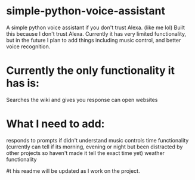 # simple-python-voice-assistant
A simple python voice assistant if you don't trust Alexa. (like me lol)
Built this because I don't trust Alexa. Currently it has very limited functionality, but in the future I plan to add things including music control, and better voice recognition. 
# Currently the only functionality it has is: 
Searches the wiki and gives you response
can open websites

# What I need to add:
responds to prompts if didn't understand
music controls
time functionality (currently can tell if its morning, evening or night but been distracted by other projects so haven't made it tell the exact time yet)
weather functionality


#t his readme will be updated as I work on the project. 
